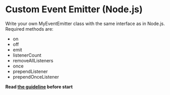 # Custom Event Emitter (Node.js)
Write your own MyEventEmitter class with the same interface as in Node.js. Required methods are:
- on
- off
- emit
- listenerCount
- removeAllListeners
- once
- prependListener
- prependOnceListener

**Read [the guideline](https://github.com/mate-academy/js_task-guideline/blob/master/README.md) before start**
